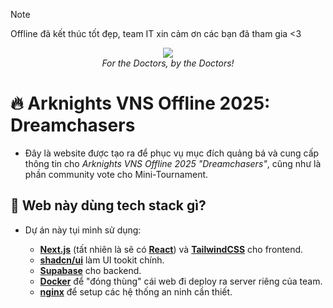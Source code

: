 > [!NOTE]
> Offline đã kết thúc tốt đẹp, team IT xin cảm ơn các bạn đã tham gia <3

<div align="center">
    <img src="https://dreamchasers.akvns.org/opengraph-image.jpg" />
    <br />
    <i>For the Doctors, by the Doctors!</i>
</div>

# 🔥 Arknights VNS Offline 2025: Dreamchasers

- Đây là website được tạo ra để phục vụ mục đích quảng bá và cung cấp thông tin cho _Arknights VNS Offline 2025 "Dreamchasers"_, cũng như là phần community vote cho Mini-Tournament.

## 🤔 Web này dùng tech stack gì?

- Dự án này tụi mình sử dụng:

  - [**Next.js**](https://nextjs.org/) (tất nhiên là sẽ có [**React**](https://react.dev/)) và [**TailwindCSS**](https://tailwindcss.com/) cho frontend.
  - [**shadcn/ui**](https://ui.shadcn.com/) làm UI tookit chính.
  - [**Supabase**](https://supabase.com/) cho backend.
  - [**Docker**](https://www.docker.com/) để "đóng thùng" cái web đi deploy ra server riêng của team.
  - [**nginx**](https://nginx.org/) để setup các hệ thống an ninh cần thiết.
